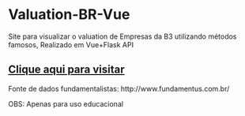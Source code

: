 # Valuation-BR-Vue
Site para visualizar o valuation de Empresas da B3 utilizando métodos famosos, Realizado em Vue+Flask API

<h2><a href="https://valuation-br.herokuapp.com/">Clique aqui para visitar</a></h2>

<p>
  Fonte de dados fundamentalistas: http://www.fundamentus.com.br/
</p>

OBS: Apenas para uso educacional